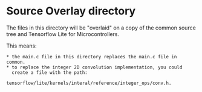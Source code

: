 # Source Overlay directory

The files in this directory will be "overlaid" on a copy of the common source tree and Tensorflow Lite for Microcontrollers. 

This means:

    * the main.c file in this directory replaces the main.c file in common.
    * to replace the integer 2D convolution implementation, you could
      create a file with the path:

    tensorflow/lite/kernels/interal/reference/integer_ops/conv.h.

    